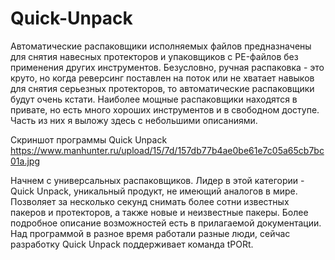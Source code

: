 # Quick-Unpack
Автоматические распаковщики исполняемых файлов предназначены для снятия навесных протекторов и упаковщиков 
с PE-файлов без применения других инструментов. 
Безусловно, ручная распаковка - это круто, но когда реверсинг поставлен на поток или не хватает навыков 
для снятия серьезных протекторов, то автоматические распаковщики будут очень кстати. Наиболее мощные распаковщики 
находятся в привате, но есть много хороших инструментов и в свободном доступе. Часть из них я выложу здесь с небольшими описаниями.


Скриншот программы Quick Unpack https://www.manhunter.ru/upload/15/7d/157db77b4ae0be61e7c05a65cb7bc01a.jpg

Начнем с универсальных распаковщиков. 
Лидер в этой категории - Quick Unpack, уникальный продукт, 
не имеющий аналогов в мире. Позволяет за несколько секунд снимать более сотни известных пакеров и протекторов, 
а также новые и неизвестные пакеры. Более подробное описание возможностей есть в прилагаемой документации. 
Над программой в разное время работали разные люди, сейчас разработку Quick Unpack поддерживает команда tPORt.
